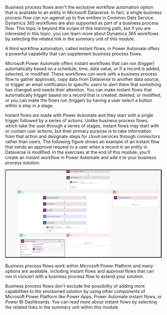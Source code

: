 Business process flows aren't the exclusive workflow automation option
that is available to an entity in Microsoft Dataverse. In fact, a single
business process flow can run against up to five entities in Common Data
Service. Dynamics 365 workflows are also supported as part of a business
process flow. This topic is beyond the scope of this learning path, but
if you are interested in this topic, you can learn more about Dynamics 365
workflows by selecting the related link in the summary unit of this module.

A third workflow automation, called instant flows, in Power Automate offers
a powerful capability that can supplement business process flows.

Microsoft Power Automate offers instant workflows that can run (trigger)
automatically based on a schedule, time, data value, or if a
record is added, selected, or modified. These workflows can work with a business process flow to gather approvals, copy data
from Dataverse to another data source, or trigger an email
notification to specific users to alert them that something has changed and
needs their attention. You can make instant flows that automatically
trigger based on a record that is created, deleted, or modified, or you can
make the flows run (trigger) by having a user select a button within a step in a stage.

Instant flows are made with Power Automate and they start with a single
trigger followed by a series of actions. Unlike business process flows, which take the 
user through a series of stages, instant flows may start with or contain user actions, 
but their primary purpose is to take information from that action and designate 
steps for cloud services through connectors rather than users. 
The following figure shows an example of an instant flow
that sends an approval request to a user when a record in an entity in
Dataverse is modified. In the exercises at the end of this module, you'll create an
instant workflow in Power Automate and add it to your business process solution. 

![Complex instant flow with two sets of If yes and If no conditions.](../media/4-complex-instant-flow.png)

Business process flows work within Microsoft Power Platform and
many options are available, including instant flows and approval flows that
can run in concert with a business process flow to extend your solution.

Business process flows don't exclude the possibility of adding
more capabilities to the envisioned solution by using
other components of Microsoft Power Platform like Power Apps, Power
Automate instant flows, or Power BI Dashboards. You can read more about
instant flows by selecting the related links in the summary unit within
this module.
